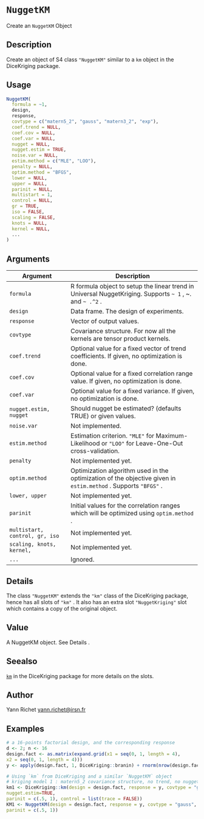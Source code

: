# `NuggetKM`

Create an `NuggetKM` Object


## Description

Create an object of S4 class `"NuggetKM"` similar to a
 `km` object in the DiceKriging package.


## Usage

```r
NuggetKM(
  formula = ~1,
  design,
  response,
  covtype = c("matern5_2", "gauss", "matern3_2", "exp"),
  coef.trend = NULL,
  coef.cov = NULL,
  coef.var = NULL,
  nugget = NULL,
  nugget.estim = TRUE,
  noise.var = NULL,
  estim.method = c("MLE", "LOO"),
  penalty = NULL,
  optim.method = "BFGS",
  lower = NULL,
  upper = NULL,
  parinit = NULL,
  multistart = 1,
  control = NULL,
  gr = TRUE,
  iso = FALSE,
  scaling = FALSE,
  knots = NULL,
  kernel = NULL,
  ...
)
```


## Arguments

Argument      |Description
------------- |----------------
`formula`     |     R formula object to setup the linear trend in Universal NuggetKriging. Supports `~ 1` , ~. and `~ .^2` .
`design`     |     Data frame. The design of experiments.
`response`     |     Vector of output values.
`covtype`     |     Covariance structure. For now all the kernels are tensor product kernels.
`coef.trend`     |     Optional value for a fixed vector of trend coefficients.  If given, no optimization is done.
`coef.cov`     |     Optional value for a fixed correlation range value. If given, no optimization is done.
`coef.var`     |     Optional value for a fixed variance. If given, no optimization is done.
`nugget.estim, nugget`     |     Should nugget be estimated? (defaults TRUE) or given values.
`noise.var`     |     Not implemented.
`estim.method`     |     Estimation criterion. `"MLE"` for Maximum-Likelihood or `"LOO"` for Leave-One-Out cross-validation.
`penalty`     |     Not implemented yet.
`optim.method`     |     Optimization algorithm used in the optimization of the objective given in `estim.method` . Supports `"BFGS"` .
`lower, upper`     |     Not implemented yet.
`parinit`     |     Initial values for the correlation ranges which will be optimized using `optim.method` .
`multistart, control, gr, iso`     |     Not implemented yet.
`scaling, knots, kernel, `     |     Not implemented yet.
`...`     |     Ignored.


## Details

The class `"NuggetKM"` extends the `"km"` class of the
 DiceKriging package, hence has all slots of `"km"` . It
 also has an extra slot `"NuggetKriging"` slot which contains a copy
 of the original object.


## Value

A NuggetKM object. See Details .


## Seealso

[`km`](#km) in the DiceKriging 
 package for more details on the slots.


## Author

Yann Richet yann.richet@irsn.fr


## Examples

```r
# a 16-points factorial design, and the corresponding response
d <- 2; n <- 16
design.fact <- as.matrix(expand.grid(x1 = seq(0, 1, length = 4),
x2 = seq(0, 1, length = 4)))
y <- apply(design.fact, 1, DiceKriging::branin) + rnorm(nrow(design.fact))

# Using `km` from DiceKriging and a similar `NuggetKM` object
# kriging model 1 : matern5_2 covariance structure, no trend, no nugget effect
km1 <- DiceKriging::km(design = design.fact, response = y, covtype = "gauss",
nugget.estim=TRUE,
parinit = c(.5, 1), control = list(trace = FALSE))
KM1 <- NuggetKM(design = design.fact, response = y, covtype = "gauss",
parinit = c(.5, 1))
```


